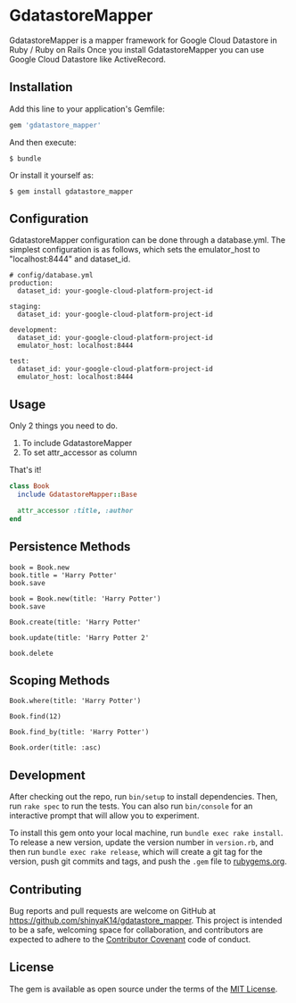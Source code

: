 # GdatastoreMapper

GdatastoreMapper is a mapper framework for Google Cloud Datastore in Ruby / Ruby on Rails
Once you install GdatastoreMapper you can use Google Cloud Datastore like ActiveRecord.

## Installation

Add this line to your application's Gemfile:

```ruby
gem 'gdatastore_mapper'
```

And then execute:

    $ bundle

Or install it yourself as:

    $ gem install gdatastore_mapper

## Configuration

GdatastoreMapper configuration can be done through a database.yml. The simplest configuration is as follows, which sets the emulator_host to "localhost:8444" and dataset_id.

```
# config/database.yml
production:
  dataset_id: your-google-cloud-platform-project-id

staging:
  dataset_id: your-google-cloud-platform-project-id

development:
  dataset_id: your-google-cloud-platform-project-id
  emulator_host: localhost:8444

test:
  dataset_id: your-google-cloud-platform-project-id
  emulator_host: localhost:8444
```

## Usage

Only 2 things you need to do.

1. To include GdatastoreMapper
2. To set attr_accessor as column

That's it!

```ruby
class Book
  include GdatastoreMapper::Base

  attr_accessor :title, :author
end
```

## Persistence Methods

```
book = Book.new
book.title = 'Harry Potter'
book.save
```
```
book = Book.new(title: 'Harry Potter')
book.save
```
```
Book.create(title: 'Harry Potter'
```
```
book.update(title: 'Harry Potter 2'
```
```
book.delete
```

## Scoping Methods

```
Book.where(title: 'Harry Potter')
```
```
Book.find(12)
```
```
Book.find_by(title: 'Harry Potter')
```
```
Book.order(title: :asc)
```


## Development

After checking out the repo, run `bin/setup` to install dependencies. Then, run `rake spec` to run the tests. You can also run `bin/console` for an interactive prompt that will allow you to experiment.

To install this gem onto your local machine, run `bundle exec rake install`. To release a new version, update the version number in `version.rb`, and then run `bundle exec rake release`, which will create a git tag for the version, push git commits and tags, and push the `.gem` file to [rubygems.org](https://rubygems.org).

## Contributing

Bug reports and pull requests are welcome on GitHub at https://github.com/shinyaK14/gdatastore_mapper. This project is intended to be a safe, welcoming space for collaboration, and contributors are expected to adhere to the [Contributor Covenant](http://contributor-covenant.org) code of conduct.


## License

The gem is available as open source under the terms of the [MIT License](http://opensource.org/licenses/MIT).

